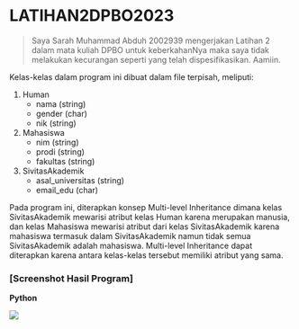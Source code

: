 # LATIHAN2DPBO2023

> Saya Sarah Muhammad Abduh 2002939 mengerjakan Latihan 2 dalam mata kuliah DPBO untuk keberkahanNya maka saya tidak melakukan kecurangan seperti yang telah dispesifikasikan.  Aamiin.

Kelas-kelas dalam program ini dibuat dalam file terpisah, meliputi:
1. Human
   - nama (string) 
   - gender (char)
   - nik (string)
2. Mahasiswa
   - nim (string) 
   - prodi (string)
   - fakultas (string)
3. SivitasAkademik
   - asal_universitas (string) 
   - email_edu (char)

Pada program ini, diterapkan konsep Multi-level Inheritance dimana kelas SivitasAkademik mewarisi atribut kelas Human karena merupakan manusia, dan kelas Mahasiswa mewarisi atribut dari kelas SivitasAkademik karena mahasiswa termasuk dalam SivitasAkademik namun tidak semua SivitasAkademik adalah mahasiswa. Multi-level Inheritance dapat diterapkan karena antara kelas-kelas tersebut memiliki atribut yang sama.

### [Screenshot Hasil Program] 
**Python**

![](../main/Python/Screenshot/SS_Output.png)

